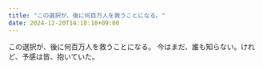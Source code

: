 ```yaml
---
title: "この選択が、後に何百万人を救うことになる。"
date: 2024-12-20T14:18:18+09:00
---
```

この選択が、後に何百万人を救うことになる。
今はまだ、誰も知らない。けれど、予感は皆、抱いていた。
